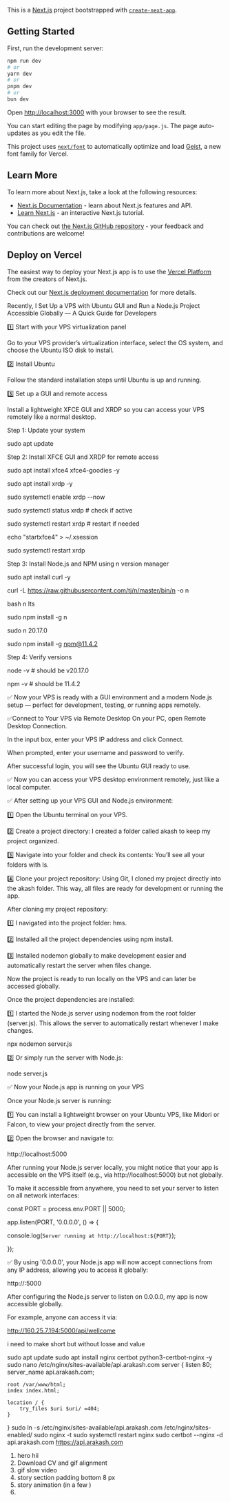 This is a [Next.js](https://nextjs.org) project bootstrapped with [`create-next-app`](https://github.com/vercel/next.js/tree/canary/packages/create-next-app).

## Getting Started

First, run the development server:

```bash
npm run dev
# or
yarn dev
# or
pnpm dev
# or
bun dev
```

Open [http://localhost:3000](http://localhost:3000) with your browser to see the result.

You can start editing the page by modifying `app/page.js`. The page auto-updates as you edit the file.

This project uses [`next/font`](https://nextjs.org/docs/app/building-your-application/optimizing/fonts) to automatically optimize and load [Geist](https://vercel.com/font), a new font family for Vercel.

## Learn More

To learn more about Next.js, take a look at the following resources:

- [Next.js Documentation](https://nextjs.org/docs) - learn about Next.js features and API.
- [Learn Next.js](https://nextjs.org/learn) - an interactive Next.js tutorial.

You can check out [the Next.js GitHub repository](https://github.com/vercel/next.js) - your feedback and contributions are welcome!

## Deploy on Vercel

The easiest way to deploy your Next.js app is to use the [Vercel Platform](https://vercel.com/new?utm_medium=default-template&filter=next.js&utm_source=create-next-app&utm_campaign=create-next-app-readme) from the creators of Next.js.

Check out our [Next.js deployment documentation](https://nextjs.org/docs/app/building-your-application/deploying) for more details.

Recently, I Set Up a VPS with Ubuntu GUI and Run a Node.js Project Accessible Globally — A Quick Guide for Developers

1️⃣ Start with your VPS virtualization panel

Go to your VPS provider’s virtualization interface, select the OS system, and choose the Ubuntu ISO disk to install.

2️⃣ Install Ubuntu

Follow the standard installation steps until Ubuntu is up and running.

3️⃣ Set up a GUI and remote access

Install a lightweight XFCE GUI and XRDP so you can access your VPS remotely like a normal desktop.

Step 1: Update your system

sudo apt update

Step 2: Install XFCE GUI and XRDP for remote access

sudo apt install xfce4 xfce4-goodies -y

sudo apt install xrdp -y

sudo systemctl enable xrdp --now

sudo systemctl status xrdp   # check if active

sudo systemctl restart xrdp   # restart if needed

echo "startxfce4" > ~/.xsession

sudo systemctl restart xrdp

Step 3: Install Node.js and NPM using n version manager

sudo apt install curl -y

curl -L https://raw.githubusercontent.com/tj/n/master/bin/n -o n

bash n lts

sudo npm install -g n

sudo n 20.17.0

sudo npm install -g npm@11.4.2

Step 4: Verify versions

node -v   # should be v20.17.0

npm -v    # should be 11.4.2

✅ Now your VPS is ready with a GUI environment and a modern Node.js setup — perfect for development, testing, or running apps remotely.


✅Connect to Your VPS via Remote Desktop
On your PC, open Remote Desktop Connection.

In the input box, enter your VPS IP address and click Connect.

When prompted, enter your username and password to verify.

After successful login, you will see the Ubuntu GUI ready to use.

✅ Now you can access your VPS desktop environment remotely, just like a local computer.



✅ After setting up your VPS GUI and Node.js environment:

1️⃣ Open the Ubuntu terminal on your VPS.

2️⃣ Create a project directory: I created a folder called akash to keep my project organized.

3️⃣ Navigate into your folder and check its contents: You’ll see all your folders with ls.

4️⃣ Clone your project repository: Using Git, I cloned my project directly into the akash folder. This way, all files are ready for development or running the app.

After cloning my project repository:

1️⃣ I navigated into the project folder: hms.

2️⃣ Installed all the project dependencies using npm install.

3️⃣ Installed nodemon globally to make development easier and automatically restart the server when files change.

Now the project is ready to run locally on the VPS and can later be accessed globally.

Once the project dependencies are installed:

1️⃣ I started the Node.js server using nodemon from the root folder (server.js). This allows the server to automatically restart whenever I make changes.

npx nodemon server.js

2️⃣ Or simply run the server with Node.js:

node server.js

✅ Now your Node.js app is running on your VPS

Once your Node.js server is running:

1️⃣ You can install a lightweight browser on your Ubuntu VPS, like Midori or Falcon, to view your project directly from the server.

2️⃣ Open the browser and navigate to:

http://localhost:5000

After running your Node.js server locally, you might notice that your app is accessible on the VPS itself (e.g., via http://localhost:5000) but not globally.



To make it accessible from anywhere, you need to set your server to listen on all network interfaces:

const PORT = process.env.PORT || 5000;



app.listen(PORT, '0.0.0.0', () => {

  console.log(`Server running at http://localhost:${PORT}`);

});

✅ By using '0.0.0.0', your Node.js app will now accept connections from any IP address, allowing you to access it globally:

http://<your-server-ip>:5000

After configuring the Node.js server to listen on 0.0.0.0, my app is now accessible globally.

For example, anyone can access it via:

http://160.25.7.194:5000/api/wellcome





i need to make short but without losse and value 

sudo apt update
sudo apt install nginx certbot python3-certbot-nginx -y
sudo nano /etc/nginx/sites-available/api.arakash.com
server {
    listen 80;
    server_name api.arakash.com;

    root /var/www/html;
    index index.html;

    location / {
        try_files $uri $uri/ =404;
    }
}
sudo ln -s /etc/nginx/sites-available/api.arakash.com /etc/nginx/sites-enabled/
sudo nginx -t
sudo systemctl restart nginx
sudo certbot --nginx -d api.arakash.com
https://api.arakash.com


1) hero hii 
2) Download CV and gif alignment
3) gif slow video
4) story section padding bottom 8 px
5) story animation (in a few )
6)

